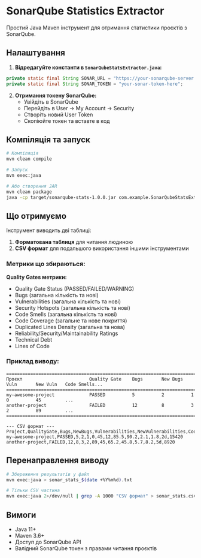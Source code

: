 # SonarQube Statistics Extractor

Простий Java Maven інструмент для отримання статистики проєктів з SonarQube.

## Налаштування

1. **Відредагуйте константи в `SonarQubeStatsExtractor.java`:**
```java
private static final String SONAR_URL = "https://your-sonarqube-server.com";
private static final String SONAR_TOKEN = "your-sonar-token-here";
```

2. **Отримання токену SonarQube:**
   - Увійдіть в SonarQube
   - Перейдіть в User → My Account → Security
   - Створіть новий User Token
   - Скопіюйте токен та вставте в код

## Компіляція та запуск

```bash
# Компіляція
mvn clean compile

# Запуск
mvn exec:java

# Або створення JAR
mvn clean package
java -cp target/sonarqube-stats-1.0.0.jar com.example.SonarQubeStatsExtractor
```

## Що отримуємо

Інструмент виводить дві таблиці:

1. **Форматована таблиця** для читання людиною
2. **CSV формат** для подальшого використання іншими інструментами

### Метрики що збираються:

**Quality Gates метрики:**
- Quality Gate Status (PASSED/FAILED/WARNING)
- Bugs (загальна кількість та нові)
- Vulnerabilities (загальна кількість та нові)
- Security Hotspots (загальна кількість та нові)
- Code Smells (загальна кількість та нові)
- Code Coverage (загальне та нове покриття)
- Duplicated Lines Density (загальна та нова)
- Reliability/Security/Maintainability Ratings
- Technical Debt
- Lines of Code

### Приклад виводу:

```
========================================================================================================
Проєкт                         Quality Gate    Bugs       New Bugs   Vuln       New Vuln   Code Smells...
========================================================================================================
my-awesome-project             PASSED          5          2          1          0          45         ...
another-project                FAILED          12         8          3          2          89         ...
========================================================================================================

--- CSV формат ---
Project,QualityGate,Bugs,NewBugs,Vulnerabilities,NewVulnerabilities,CodeSmells,NewCodeSmells...
my-awesome-project,PASSED,5,2,1,0,45,12,85.5,90.2,2.1,1.8,2d,15420
another-project,FAILED,12,8,3,2,89,45,65.2,45.8,5.7,8.2,5d,8920
```

## Перенаправлення виводу

```bash
# Збереження результатів у файл
mvn exec:java > sonar_stats_$(date +%Y%m%d).txt

# Тільки CSV частина
mvn exec:java 2>/dev/null | grep -A 1000 "CSV формат" > sonar_stats.csv
```

## Вимоги

- Java 11+
- Maven 3.6+
- Доступ до SonarQube API
- Валідний SonarQube токен з правами читання проєктів
